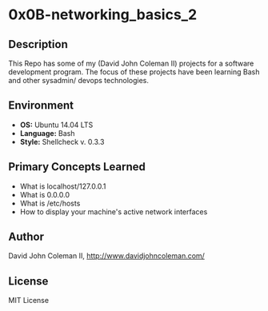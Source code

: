 # 0x0B-networking_basics_2

## Description

This Repo has some of my (David John Coleman II) projects for a software development program.
The focus of these projects have been learning Bash and other sysadmin/ devops
technologies.

## Environment

* __OS:__ Ubuntu 14.04 LTS
* __Language:__ Bash
* __Style:__ Shellcheck v. 0.3.3

## Primary Concepts Learned

* What is localhost/127.0.0.1
* What is 0.0.0.0
* What is /etc/hosts
* How to display your machine's active network interfaces

## Author

David John Coleman II, http://www.davidjohncoleman.com/

## License

MIT License
